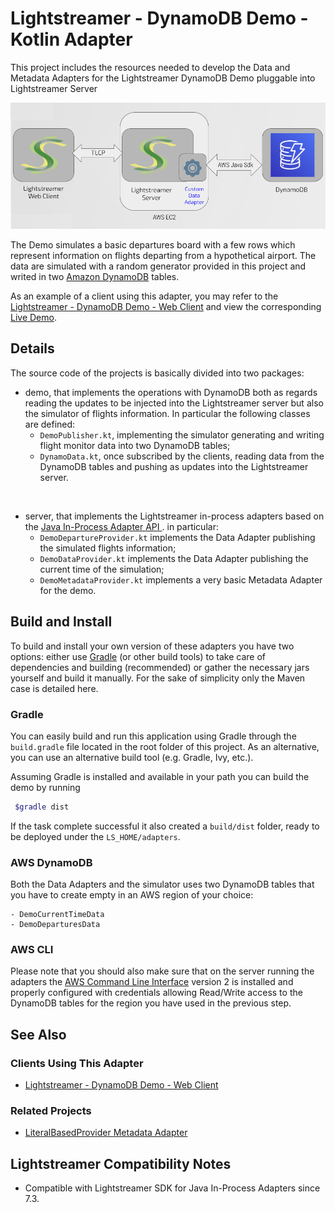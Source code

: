 # Lightstreamer - DynamoDB Demo - Kotlin Adapter

This project includes the resources needed to develop the Data and Metadata Adapters for the Lightstreamer DynamoDB Demo pluggable into Lightstreamer Server 

![Infrastructure](infrastructure.png)<br>

The Demo simulates a basic departures board with a few rows which represent information on flights departing from a hypothetical airport.
The data are simulated with a random generator provided in this project and writed in two [Amazon DynamoDB](https://aws.amazon.com/en/dynamodb/) tables.

As an example of a client using this adapter, you may refer to the [Lightstreamer - DynamoDB Demo - Web Client](https://github.com/Lightstreamer/Lightstreamer-example-DynamoDB-client-javascript) and view the corresponding [Live Demo](https://demos.lightstreamer.com/DynamoDBDemo/).

## Details

The source code of the projects is basically divided into two packages: 

- demo, that implements the operations with DynamoDB both as regards reading the updates to be injected into the Lightstreamer server but also the simulator of flights information. In particular the following classes are defined:
    - `DemoPublisher.kt`, implementing the simulator generating and writing flight monitor data into two DynamoDB tables;
    - `DynamoData.kt`, once subscribed by the clients, reading data from the DynamoDB tables and pushing as updates into the Lightstreamer server.

<br>

- server, that implements the Lightstreamer in-process adapters based on the [Java In-Process Adapter API ](https://sdk.lightstreamer.com/ls-adapter-inprocess/7.3.1/api/index.html). in particular:
    - `DemoDepartureProvider.kt` implements the Data Adapter publishing the simulated flights information;
    - `DemoDataProvider.kt` implements the Data Adapter publishing the current time of the simulation;
    - `DemoMetadataProvider.kt` implements a very basic Metadata Adapter for the demo.

## Build and Install

To build and install your own version of these adapters you have two options:
either use [Gradle](https://gradle.org/install/) (or other build tools) to take care of dependencies and building (recommended) or gather the necessary jars yourself and build it manually.
For the sake of simplicity only the Maven case is detailed here.

### Gradle

You can easily build and run this application using Gradle through the `build.gradle` file located in the root folder of this project. As an alternative, you can use an alternative build tool (e.g. Gradle, Ivy, etc.).

Assuming Gradle is installed and available in your path you can build the demo by running
```sh 
 $gradle dist 
```

If the task complete successful it also created a `build/dist` folder, ready to be deployed under the `LS_HOME/adapters`.

### AWS DynamoDB

Both the Data Adapters and the simulator uses two DynamoDB tables that you have to create empty in an AWS region of your choice:

    - DemoCurrentTimeData
    - DemoDeparturesData


### AWS CLI

Please note that you should also make sure that on the server running the adapters the [AWS Command Line Interface](https://docs.aws.amazon.com/cli/latest/userguide/cli-chap-welcome.html) version 2 is installed and properly configured with credentials allowing Read/Write access to the DynamoDB tables for the region you have used in the previous step.

## See Also

### Clients Using This Adapter
<!-- START RELATED_ENTRIES -->

* [Lightstreamer - DynamoDB Demo - Web Client](https://github.com/Lightstreamer/Lightstreamer-example-DynamoDB-client-javascript)

<!-- END RELATED_ENTRIES -->

### Related Projects

* [LiteralBasedProvider Metadata Adapter](https://github.com/Lightstreamer/Lightstreamer-lib-adapter-java-inprocess#literalbasedprovider-metadata-adapter)

## Lightstreamer Compatibility Notes

- Compatible with Lightstreamer SDK for Java In-Process Adapters since 7.3.